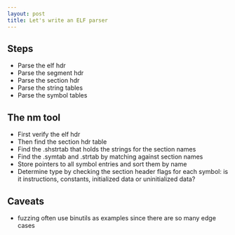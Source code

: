 ```yaml
---
layout: post
title: Let's write an ELF parser
---
```


## Steps

* Parse the elf hdr
* Parse the segment hdr
* Parse the section hdr
* Parse the string tables
* Parse the symbol tables

## The nm tool

* First verify the elf hdr
* Then find the section hdr table
* Find the .shstrtab that holds the strings for the section names
* Find the .symtab and .strtab by matching against section names
* Store pointers to all symbol entries and sort them by name
* Determine type by checking the section header flags for each symbol: is it instructions, constants, initialized data or uninitialized data? 

## Caveats

* fuzzing often use binutils as examples since there are so many edge cases